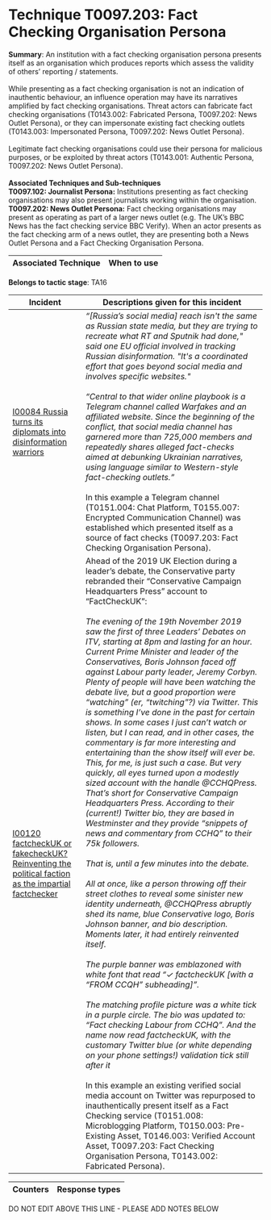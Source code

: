 # Technique T0097.203: Fact Checking Organisation Persona

**Summary**: An institution with a fact checking organisation persona presents itself as an organisation which produces reports which assess the validity of others’ reporting / statements.<br><br> While presenting as a fact checking organisation is not an indication of inauthentic behaviour, an influence operation may have its narratives amplified by fact checking organisations. Threat actors can fabricate fact checking organisations (T0143.002: Fabricated Persona, T0097.202: News Outlet Persona), or they can impersonate existing fact checking outlets (T0143.003: Impersonated Persona, T0097.202: News Outlet Persona).<br><br> Legitimate fact checking organisations could use their persona for malicious purposes, or be exploited by threat actors (T0143.001: Authentic Persona, T0097.202: News Outlet Persona).<br><br> <b>Associated Techniques and Sub-techniques</b></br> <b>T0097.102: Journalist Persona:</b> Institutions presenting as fact checking organisations may also present journalists working within the organisation.<br> <b>T0097.202: News Outlet Persona:</b> Fact checking organisations may present as operating as part of a larger news outlet (e.g. The UK’s BBC News has the fact checking service BBC Verify). When an actor presents as the fact checking arm of a news outlet, they are presenting both a News Outlet Persona and a Fact Checking Organisation Persona.


| Associated Technique | When to use |
| --------- | ------------------------- |


**Belongs to tactic stage**: TA16


| Incident | Descriptions given for this incident |
| -------- | -------------------- |
| [I00084 Russia turns its diplomats into disinformation warriors](../../generated_pages/incidents/I00084.md) | <I>“[Russia’s social media] reach isn't the same as Russian state media, but they are trying to recreate what RT and Sputnik had done," said one EU official involved in tracking Russian disinformation. "It's a coordinated effort that goes beyond social media and involves specific websites."<br><br> “Central to that wider online playbook is a Telegram channel called Warfakes and an affiliated website. Since the beginning of the conflict, that social media channel has garnered more than 725,000 members and repeatedly shares alleged fact-checks aimed at debunking Ukrainian narratives, using language similar to Western-style fact-checking outlets.”</i><br><br> In this example a Telegram channel (T0151.004: Chat Platform, T0155.007: Encrypted Communication Channel) was established which presented itself as a source of fact checks (T0097.203: Fact Checking Organisation Persona). |
| [I00120 factcheckUK or fakecheckUK? Reinventing the political faction as the impartial factchecker](../../generated_pages/incidents/I00120.md) | Ahead of the 2019 UK Election during a leader’s debate, the Conservative party rebranded their “Conservative Campaign Headquarters Press” account to “FactCheckUK”:<br><br><i>The evening of the 19th November 2019 saw the first of three Leaders’ Debates on ITV, starting at 8pm and lasting for an hour. Current Prime Minister and leader of the Conservatives, Boris Johnson faced off against Labour party leader, Jeremy Corbyn. Plenty of people will have been watching the debate live, but a good proportion were “watching” (er, “twitching”?) via Twitter. This is something I’ve done in the past for certain shows. In some cases I just can’t watch or listen, but I can read, and in other cases, the commentary is far more interesting and entertaining than the show itself will ever be. This, for me, is just such a case. But very quickly, all eyes turned upon a modestly sized account with the handle @CCHQPress. That’s short for Conservative Campaign Headquarters Press. According to their (current!) Twitter bio, they are based in Westminster and they provide “snippets of news and commentary from CCHQ” to their 75k followers.<br><br>That is, until a few minutes into the debate.<br><br>All at once, like a person throwing off their street clothes to reveal some sinister new identity underneath, @CCHQPress abruptly shed its name, blue Conservative logo, Boris Johnson banner, and bio description. Moments later, it had entirely reinvented itself.<br><br>The purple banner was emblazoned with white font that read “✓ factcheckUK [with a “FROM CCQH” subheading]”.<br><br>The matching profile picture was a white tick in a purple circle. The bio was updated to: “Fact checking Labour from CCHQ”. And the name now read factcheckUK, with the customary Twitter blue (or white depending on your phone settings!) validation tick still after it</i><br><br>In this example an existing verified social media account on Twitter was repurposed to inauthentically present itself as a Fact Checking service (T0151.008: Microblogging Platform, T0150.003: Pre-Existing Asset, T0146.003: Verified Account Asset, T0097.203: Fact Checking Organisation Persona, T0143.002: Fabricated Persona). |



| Counters | Response types |
| -------- | -------------- |


DO NOT EDIT ABOVE THIS LINE - PLEASE ADD NOTES BELOW